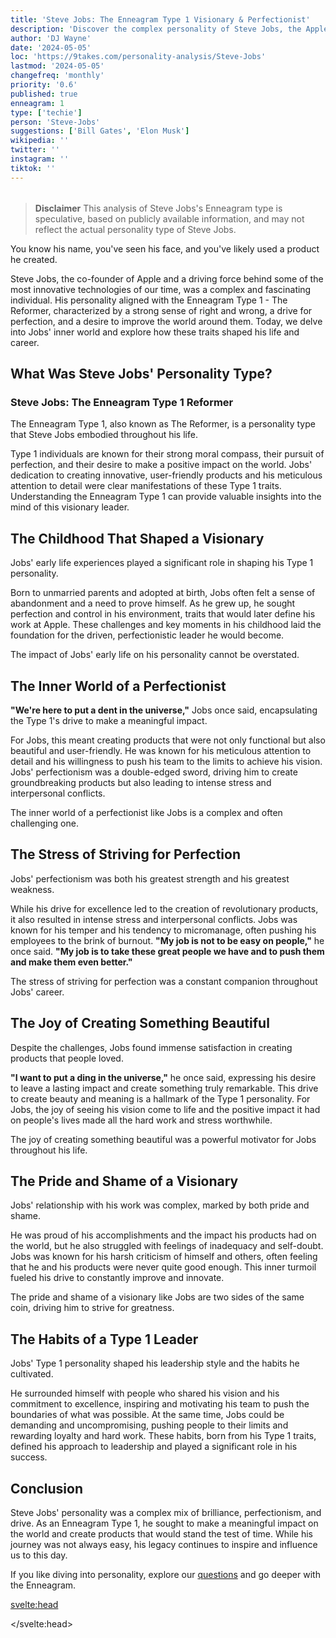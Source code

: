 ```yaml
---
title: 'Steve Jobs: The Enneagram Type 1 Visionary & Perfectionist'
description: 'Discover the complex personality of Steve Jobs, the Apple co-founder, through the lens of the Enneagram Type 1. Explore his drive for perfection and innovation.'
author: 'DJ Wayne'
date: '2024-05-05'
loc: 'https://9takes.com/personality-analysis/Steve-Jobs'
lastmod: '2024-05-05'
changefreq: 'monthly'
priority: '0.6'
published: true
enneagram: 1
type: ['techie']
person: 'Steve-Jobs'
suggestions: ['Bill Gates', 'Elon Musk']
wikipedia: ''
twitter: ''
instagram: ''
tiktok: ''
---
```


<!--
    childhood and upbringing
    first big success
    style habits and quirks that relate to their personality type
    stressful moments in their life and how they handled them
    comfort- moments in their life where they are doing well and killing it
-->
<!-- // keywords:  -->

<script>
	import  PopCard  from "$lib/components/atoms/PopCard.svelte";
import BlogPurpose from '$lib/components/blog/BlogPurpose.svelte'
</script>

<div
	style="display: flex;
    justify-content: center;
    margin: 1rem 0;
	"
>
	<PopCard
		image={`/types/1s/${'Steve-Jobs'}.webp`}
		showIcon={false}
        enneagramType="1"
		displayText="Steve Jobs"
		subtext=""
	/>
</div>

> **Disclaimer** This analysis of Steve Jobs's Enneagram type is speculative, based on publicly available information, and may not reflect the actual personality type of Steve Jobs.

<p class="firstLetter">You know his name, you've seen his face, and you've likely used a product he created. </p>

Steve Jobs, the co-founder of Apple and a driving force behind some of the most innovative technologies of our time, was a complex and fascinating individual. His personality aligned with the Enneagram Type 1 - The Reformer, characterized by a strong sense of right and wrong, a drive for perfection, and a desire to improve the world around them. Today, we delve into Jobs' inner world and explore how these traits shaped his life and career.

## What Was Steve Jobs' Personality Type?

### Steve Jobs: The Enneagram Type 1 Reformer

The Enneagram Type 1, also known as The Reformer, is a personality type that Steve Jobs embodied throughout his life.

Type 1 individuals are known for their strong moral compass, their pursuit of perfection, and their desire to make a positive impact on the world. Jobs' dedication to creating innovative, user-friendly products and his meticulous attention to detail were clear manifestations of these Type 1 traits. Understanding the Enneagram Type 1 can provide valuable insights into the mind of this visionary leader.

## The Childhood That Shaped a Visionary

Jobs' early life experiences played a significant role in shaping his Type 1 personality.

Born to unmarried parents and adopted at birth, Jobs often felt a sense of abandonment and a need to prove himself. As he grew up, he sought perfection and control in his environment, traits that would later define his work at Apple. These challenges and key moments in his childhood laid the foundation for the driven, perfectionistic leader he would become.

The impact of Jobs' early life on his personality cannot be overstated.

## The Inner World of a Perfectionist

**"We're here to put a dent in the universe,"** Jobs once said, encapsulating the Type 1's drive to make a meaningful impact.

For Jobs, this meant creating products that were not only functional but also beautiful and user-friendly. He was known for his meticulous attention to detail and his willingness to push his team to the limits to achieve his vision. Jobs' perfectionism was a double-edged sword, driving him to create groundbreaking products but also leading to intense stress and interpersonal conflicts.

The inner world of a perfectionist like Jobs is a complex and often challenging one.

## The Stress of Striving for Perfection

Jobs' perfectionism was both his greatest strength and his greatest weakness.

While his drive for excellence led to the creation of revolutionary products, it also resulted in intense stress and interpersonal conflicts. Jobs was known for his temper and his tendency to micromanage, often pushing his employees to the brink of burnout. **"My job is not to be easy on people,"** he once said. **"My job is to take these great people we have and to push them and make them even better."**

The stress of striving for perfection was a constant companion throughout Jobs' career.

## The Joy of Creating Something Beautiful

Despite the challenges, Jobs found immense satisfaction in creating products that people loved.

**"I want to put a ding in the universe,"** he once said, expressing his desire to leave a lasting impact and create something truly remarkable. This drive to create beauty and meaning is a hallmark of the Type 1 personality. For Jobs, the joy of seeing his vision come to life and the positive impact it had on people's lives made all the hard work and stress worthwhile.

The joy of creating something beautiful was a powerful motivator for Jobs throughout his life.

## The Pride and Shame of a Visionary

Jobs' relationship with his work was complex, marked by both pride and shame.

He was proud of his accomplishments and the impact his products had on the world, but he also struggled with feelings of inadequacy and self-doubt. Jobs was known for his harsh criticism of himself and others, often feeling that he and his products were never quite good enough. This inner turmoil fueled his drive to constantly improve and innovate.

The pride and shame of a visionary like Jobs are two sides of the same coin, driving him to strive for greatness.

## The Habits of a Type 1 Leader

Jobs' Type 1 personality shaped his leadership style and the habits he cultivated.

He surrounded himself with people who shared his vision and his commitment to excellence, inspiring and motivating his team to push the boundaries of what was possible. At the same time, Jobs could be demanding and uncompromising, pushing people to their limits and rewarding loyalty and hard work. These habits, born from his Type 1 traits, defined his approach to leadership and played a significant role in his success.

## Conclusion

Steve Jobs' personality was a complex mix of brilliance, perfectionism, and drive. As an Enneagram Type 1, he sought to make a meaningful impact on the world and create products that would stand the test of time. While his journey was not always easy, his legacy continues to inspire and influence us to this day.

If you like diving into personality, explore our <a href="/questions" >questions</a> and go deeper with the Enneagram.

<svelte:head>

<script type="application/ld+json">

</script>

</svelte:head>

<style lang="scss"></style>
